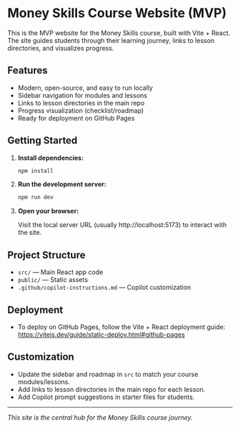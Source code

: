 # Money Skills Course Website (MVP)

This is the MVP website for the Money Skills course, built with Vite + React. The site guides students through their learning journey, links to lesson directories, and visualizes progress.

## Features

- Modern, open-source, and easy to run locally
- Sidebar navigation for modules and lessons
- Links to lesson directories in the main repo
- Progress visualization (checklist/roadmap)
- Ready for deployment on GitHub Pages

## Getting Started

1. **Install dependencies:**

   ```bash
   npm install
   ```

2. **Run the development server:**

   ```bash
   npm run dev
   ```

3. **Open your browser:**

   Visit the local server URL (usually http://localhost:5173) to interact with the site.

## Project Structure

- `src/` — Main React app code
- `public/` — Static assets
- `.github/copilot-instructions.md` — Copilot customization

## Deployment

- To deploy on GitHub Pages, follow the Vite + React deployment guide: https://vitejs.dev/guide/static-deploy.html#github-pages

## Customization

- Update the sidebar and roadmap in `src` to match your course modules/lessons.
- Add links to lesson directories in the main repo for each lesson.
- Add Copilot prompt suggestions in starter files for students.

---

_This site is the central hub for the Money Skills course journey._
